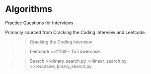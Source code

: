 # Algorithms
Practice Questions for Interviews

Primarily sourced from Cracking the Coding Interview and Leetcode.

>> Cracking the Coding Interview

>>Leetcode
    >>#709 - To Lowercase

>> Search
    >>binary_search.py
    >>linear_search.py
    >>recursive_binary_search.py